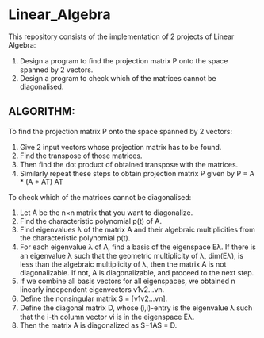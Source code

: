 # Linear_Algebra

This repository consists of the implementation of 2 projects of Linear Algebra:

1. Design a program to ﬁnd the projection matrix P onto the space spanned by 2 vectors.
2. Design a program to check which of the matrices cannot be diagonalised.

## ALGORITHM:

To ﬁnd the projection matrix P onto the space spanned by 2 vectors:

1. Give 2 input vectors whose projection matrix has to be found.
2. Find the transpose of those matrices.
3. Then ﬁnd the dot product of obtained transpose with the matrices.
4. Similarly repeat these steps to obtain projection matrix P given by P = A * (A * AT) AT

To check which of the matrices cannot be diagonalised:

1. Let A be the n×n matrix that you want to diagonalize. 
2. Find the characteristic polynomial p(t) of A.
3. Find eigenvalues λ of the matrix A and their algebraic multiplicities from the characteristic polynomial p(t).
4. For each eigenvalue λ of A, ﬁnd a basis of the eigenspace Eλ. If there is an eigenvalue λ such that the geometric multiplicity of λ, dim(Eλ), is less than the algebraic multiplicity of λ, then the matrix A is not diagonalizable. If not, A is diagonalizable, and proceed to the next step.
5. If we combine all basis vectors for all eigenspaces, we obtained n linearly independent eigenvectors v1v2...vn.
6. Deﬁne the nonsingular matrix S = [v1v2...vn].
7. Deﬁne the diagonal matrix D, whose (i,i)-entry is the eigenvalue λ such that the i-th column vector vi is in the eigenspace Eλ.
8. Then the matrix A is diagonalized as S−1AS = D.

